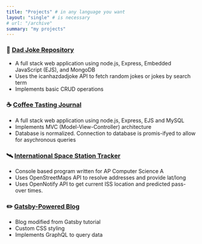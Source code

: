 ```yaml
---
title: "Projects" # in any language you want
layout: "single" # is necessary
# url: "/archive"
summary: "my projects"
---
```



### 👨 [Dad Joke Repository](https://dad-joke-wednesday.herokuapp.com)  
- A full stack web application using node.js, Express, Embedded JavaScript (EJS), and MongoDB  
- Uses the icanhazdadjoke API to fetch random jokes or jokes by search term  
- Implements basic CRUD operations  
  
### ☕ [Coffee Tasting Journal](https://coffee-tasting-journal-1.herokuapp.com/)  
- A full stack web application using node.js, Express, EJS and MySQL
- Implements MVC (Model-View-Controller) architecture  
- Database is normalized.  Connection to database is promis-ifyed to allow for asychronous queries

### 🛰️ [International Space Station Tracker](https://github.com/collinholmquist/ISS)  
- Console based program written for AP Computer Science A
- Uses OpenStreetMaps API to resolve addresses and provide lat/long
- Uses OpenNotify API to get current ISS location and predicted pass-over times.  

### ✏️ [Gatsby-Powered Blog](https://github.com/collinholmquist/collinholmquist_oldblog)
- Blog modified from Gatsby tutorial  
- Custom CSS styling 
- Implements GraphQL to query data